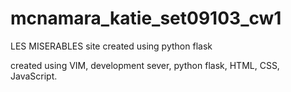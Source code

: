 # mcnamara_katie_set09103_cw1

LES MISERABLES site created using python flask 

created using VIM, development sever, python flask, HTML, CSS, JavaScript. 
